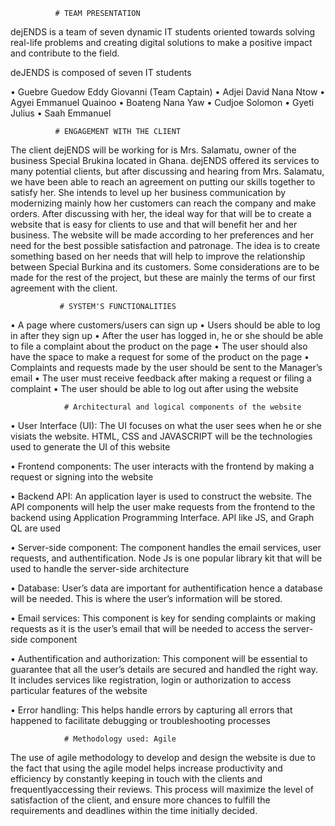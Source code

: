               # TEAM PRESENTATION

dejENDS is a team of seven dynamic IT students oriented towards solving real-life problems and 
creating digital solutions to make a positive impact and contribute to the field.

deJENDS is composed of seven IT students 

  • Guebre Guedow Eddy Giovanni (Team Captain)
  • Adjei David Nana Ntow
  • Agyei Emmanuel Quainoo
  • Boateng Nana Yaw
  • Cudjoe Solomon
  • Gyeti Julius
  • Saah Emmanuel

              # ENGAGEMENT WITH THE CLIENT
    
The client dejENDS will be working for is Mrs. Salamatu, owner of the business Special Brukina located in Ghana. dejENDS offered its services 
to many potential clients, but after discussing and hearing from Mrs. Salamatu, we have been able to reach an agreement on putting our skills 
together to satisfy her. She intends to level up her business communication by modernizing mainly how her customers can reach the company and 
make orders. After discussing with her, the ideal way for that will be to create a website that is easy for clients to use and that will 
benefit her and her business. The website will be made according to her preferences and her need for the best possible satisfaction and 
patronage. The idea is to create something based on her needs that will help to improve the relationship between Special Burkina and its 
customers. Some considerations are to be made for the rest of the project, but these are mainly the terms of our first agreement with the client.

               # SYSTEM'S FUNCTIONALITIES

• A page where customers/users can sign up
• Users should be able to log in after they sign up
• After the user has logged in, he or she should be able to file a 
complaint about the product on the page
• The user should also have the space to make a request for some of 
the product on the page
• Complaints and requests made by the user should be sent to the 
Manager’s email
• The user must receive feedback after making a request or filing a 
complaint
• The user should be able to log out after using the website

                # Architectural and logical components of the website
                
• User Interface (UI): The UI focuses on what the user sees when he or she visiats the website. HTML, CSS and JAVASCRIPT will 
be the technologies used to generate the UI of this website

• Frontend components: The user interacts with the frontend by making a request or signing into the website

• Backend API: An application layer is used to construct the website. The API components will help the user make requests
from the frontend to the backend using Application Programming Interface. API like JS, and Graph QL are used

• Server-side component: The component handles the email services, user requests, and authentification. Node Js is one 
popular library kit that will be used to handle the server-side architecture

• Database: User’s data are important for authentification hence a database will be needed. This is where the user’s information will 
be stored.

• Email services: This component is key for sending complaints or making requests as it is the user’s email that will be needed to 
access the server-side component

• Authentification and authorization: This component will be essential to guarantee that all the user’s details are secured and 
handled the right way. It includes services like registration, login or authorization to access particular features of the website

• Error handling: This helps handle errors by capturing all errors that happened to facilitate debugging or troubleshooting
processes

                # Methodology used: Agile 
                
The use of agile methodology to develop and design the website is due to the fact that using the agile model helps increase productivity and 
efficiency by constantly keeping in touch with the clients and frequentlyaccessing their reviews. This process will maximize the level of 
satisfaction of the client, and ensure more chances to fulfill the requirements and deadlines within the time initially decided.

